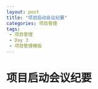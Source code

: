```yaml
---
layout: post
title: "项目启动会议纪要"
categories: 项目管理
tags: 
 - 项目管理
 - Day 3
 - 项目管理模版
--- 
```


# 项目启动会议纪要


